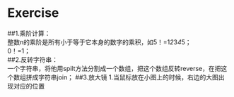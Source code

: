 # Exercise
##1.乘阶计算：  
整数n的乘阶是所有小于等于它本身的数字的乘积，如5！=1*2*3*4*5；  
0！=1；  
##2.反转字符串：  
一个字符串，将他用spilt方法分割成一个数组，把这个数组反转reverse，在把这个数组拼成字符串join；
##3.放大镜
1.当鼠标放在小图上的时候，右边的大图出现对应的位置
